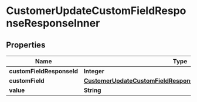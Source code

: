 

# CustomerUpdateCustomFieldResponseResponseInner


## Properties

| Name | Type | Description | Notes |
|------------ | ------------- | ------------- | -------------|
|**customFieldResponseId** | **Integer** |  |  [optional] |
|**customField** | [**CustomerUpdateCustomFieldResponseResponseInnerCustomField**](CustomerUpdateCustomFieldResponseResponseInnerCustomField.md) |  |  [optional] |
|**value** | **String** |  |  [optional] |



